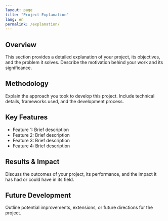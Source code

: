 ```yaml
---
layout: page
title: "Project Explanation"
lang: en
permalink: /explanation/
---
```


## Overview

This section provides a detailed explanation of your project, its objectives, and the problem it solves. Describe the motivation behind your work and its significance.

## Methodology

Explain the approach you took to develop this project. Include technical details, frameworks used, and the development process.

## Key Features

- Feature 1: Brief description
- Feature 2: Brief description  
- Feature 3: Brief description
- Feature 4: Brief description

## Results & Impact

Discuss the outcomes of your project, its performance, and the impact it has had or could have in its field.

## Future Development

Outline potential improvements, extensions, or future directions for the project.